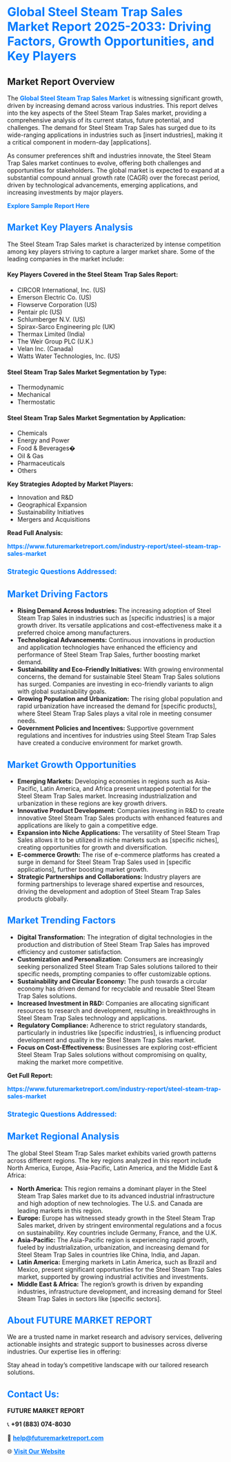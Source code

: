 <h1 style="color: #007BFF;">Global Steel Steam Trap Sales Market Report 2025-2033: Driving Factors, Growth Opportunities, and Key Players</h1>

<section id="overview">
<h2>Market Report Overview</h2>
<p>The <a href="https://www.futuremarketreport.com/industry-report/steel-steam-trap-sales-market" style="color: #007BFF; text-decoration: none;"><strong>Global Steel Steam Trap Sales Market</strong></a> is witnessing significant growth, driven by increasing demand across various industries. This report delves into the key aspects of the Steel Steam Trap Sales market, providing a comprehensive analysis of its current status, future potential, and challenges. The demand for Steel Steam Trap Sales has surged due to its wide-ranging applications in industries such as [insert industries], making it a critical component in modern-day [applications].</p>
<p>As consumer preferences shift and industries innovate, the Steel Steam Trap Sales market continues to evolve, offering both challenges and opportunities for stakeholders. The global market is expected to expand at a substantial compound annual growth rate (CAGR) over the forecast period, driven by technological advancements, emerging applications, and increasing investments by major players.</p>
</section>

<section id="overview">
<p><a href="https://www.futuremarketreport.com/request-sample/reportId=105095" style="color: #007BFF; text-decoration: none;"><strong>Explore Sample Report Here</strong></a></p>
</section>

<section id="key-players">
<h2 style="color: #007BFF;">Market Key Players Analysis</h2>
<p>The Steel Steam Trap Sales market is characterized by intense competition among key players striving to capture a larger market share. Some of the leading companies in the market include:</p>
<h4>Key Players Covered in the Steel Steam Trap Sales Report:</h4>
<ul><li>CIRCOR International, Inc. (US)</li><li>Emerson Electric Co. (US)</li><li>Flowserve Corporation (US)</li><li>Pentair plc (US)</li><li>Schlumberger N.V. (US)</li><li>Spirax-Sarco Engineering plc (UK)</li><li>Thermax Limited (India)</li><li>The Weir Group PLC (U.K.)</li><li>Velan Inc. (Canada)</li><li>Watts Water Technologies, Inc. (US)</li></ul>
<h4>Steel Steam Trap Sales Market Segmentation by Type:</h4>
<ul><li>Thermodynamic</li><li>Mechanical</li><li>Thermostatic</li></ul>

<h4>Steel Steam Trap Sales Market Segmentation by Application:</h4>
<ul><li>Chemicals</li><li>Energy and Power</li><li>Food &amp; Beverages�</li><li>Oil &amp; Gas</li><li>Pharmaceuticals</li><li>Others</li></ul>
<p><strong>Key Strategies Adopted by Market Players:</strong></p>
<ul>
<li>Innovation and R&D</li>
<li>Geographical Expansion</li>
<li>Sustainability Initiatives</li>
<li>Mergers and Acquisitions</li>
</ul>
</section>

<section>
<p><strong>Read Full Analysis: </strong></p><a href="https://www.futuremarketreport.com/industry-report/steel-steam-trap-sales-market" style="color: #007BFF; text-decoration: none;"><strong>https://www.futuremarketreport.com/industry-report/steel-steam-trap-sales-market</strong></a>
<h3 style="color: #007BFF;">Strategic Questions Addressed:</h3>
</section>

<section id="driving-factors">
<h2 style="color: #007BFF;">Market Driving Factors</h2>
<ul>
<li><strong>Rising Demand Across Industries:</strong> The increasing adoption of Steel Steam Trap Sales in industries such as [specific industries] is a major growth driver. Its versatile applications and cost-effectiveness make it a preferred choice among manufacturers.</li>
<li><strong>Technological Advancements:</strong> Continuous innovations in production and application technologies have enhanced the efficiency and performance of Steel Steam Trap Sales, further boosting market demand.</li>
<li><strong>Sustainability and Eco-Friendly Initiatives:</strong> With growing environmental concerns, the demand for sustainable Steel Steam Trap Sales solutions has surged. Companies are investing in eco-friendly variants to align with global sustainability goals.</li>
<li><strong>Growing Population and Urbanization:</strong> The rising global population and rapid urbanization have increased the demand for [specific products], where Steel Steam Trap Sales plays a vital role in meeting consumer needs.</li>
<li><strong>Government Policies and Incentives:</strong> Supportive government regulations and incentives for industries using Steel Steam Trap Sales have created a conducive environment for market growth.</li>
</ul>
</section>

<section id="growth-opportunities">
<h2 style="color: #007BFF;">Market Growth Opportunities</h2>
<ul>
<li><strong>Emerging Markets:</strong> Developing economies in regions such as Asia-Pacific, Latin America, and Africa present untapped potential for the Steel Steam Trap Sales market. Increasing industrialization and urbanization in these regions are key growth drivers.</li>
<li><strong>Innovative Product Development:</strong> Companies investing in R&D to create innovative Steel Steam Trap Sales products with enhanced features and applications are likely to gain a competitive edge.</li>
<li><strong>Expansion into Niche Applications:</strong> The versatility of Steel Steam Trap Sales allows it to be utilized in niche markets such as [specific niches], creating opportunities for growth and diversification.</li>
<li><strong>E-commerce Growth:</strong> The rise of e-commerce platforms has created a surge in demand for Steel Steam Trap Sales used in [specific applications], further boosting market growth.</li>
<li><strong>Strategic Partnerships and Collaborations:</strong> Industry players are forming partnerships to leverage shared expertise and resources, driving the development and adoption of Steel Steam Trap Sales products globally.</li>
</ul>
</section>

<section id="trending-factors">
<h2 style="color: #007BFF;">Market Trending Factors</h2>
<ul>
<li><strong>Digital Transformation:</strong> The integration of digital technologies in the production and distribution of Steel Steam Trap Sales has improved efficiency and customer satisfaction.</li>
<li><strong>Customization and Personalization:</strong> Consumers are increasingly seeking personalized Steel Steam Trap Sales solutions tailored to their specific needs, prompting companies to offer customizable options.</li>
<li><strong>Sustainability and Circular Economy:</strong> The push towards a circular economy has driven demand for recyclable and reusable Steel Steam Trap Sales solutions.</li>
<li><strong>Increased Investment in R&D:</strong> Companies are allocating significant resources to research and development, resulting in breakthroughs in Steel Steam Trap Sales technology and applications.</li>
<li><strong>Regulatory Compliance:</strong> Adherence to strict regulatory standards, particularly in industries like [specific industries], is influencing product development and quality in the Steel Steam Trap Sales market.</li>
<li><strong>Focus on Cost-Effectiveness:</strong> Businesses are exploring cost-efficient Steel Steam Trap Sales solutions without compromising on quality, making the market more competitive.</li>
</ul>
</section>

<section>
<p><strong>Get Full Report: </strong></p><a href="https://www.futuremarketreport.com/industry-report/steel-steam-trap-sales-market" style="color: #007BFF; text-decoration: none;"><strong>https://www.futuremarketreport.com/industry-report/steel-steam-trap-sales-market</strong></a>
<h3 style="color: #007BFF;">Strategic Questions Addressed:</h3>
</section>


<section id="regional-analysis">
<h2 style="color: #007BFF;">Market Regional Analysis</h2>
<p>The global Steel Steam Trap Sales market exhibits varied growth patterns across different regions. The key regions analyzed in this report include North America, Europe, Asia-Pacific, Latin America, and the Middle East & Africa:</p>
<ul>
<li><strong>North America:</strong> This region remains a dominant player in the Steel Steam Trap Sales market due to its advanced industrial infrastructure and high adoption of new technologies. The U.S. and Canada are leading markets in this region.</li>
<li><strong>Europe:</strong> Europe has witnessed steady growth in the Steel Steam Trap Sales market, driven by stringent environmental regulations and a focus on sustainability. Key countries include Germany, France, and the U.K.</li>
<li><strong>Asia-Pacific:</strong> The Asia-Pacific region is experiencing rapid growth, fueled by industrialization, urbanization, and increasing demand for Steel Steam Trap Sales in countries like China, India, and Japan.</li>
<li><strong>Latin America:</strong> Emerging markets in Latin America, such as Brazil and Mexico, present significant opportunities for the Steel Steam Trap Sales market, supported by growing industrial activities and investments.</li>
<li><strong>Middle East & Africa:</strong> The region’s growth is driven by expanding industries, infrastructure development, and increasing demand for Steel Steam Trap Sales in sectors like [specific sectors].</li>
</ul>
</section>

<footer>
<h2 style="color: #007BFF;">About FUTURE MARKET REPORT</h2>
<p>We are a trusted name in market research and advisory services, delivering actionable insights and strategic support to businesses across diverse industries. Our expertise lies in offering:</p>

<p>Stay ahead in today’s competitive landscape with our tailored research solutions.</p>

<h2 style="color: #007BFF;">Contact Us:</h2>
<p><strong>FUTURE MARKET REPORT</strong></p>
<p>📞 <strong>+91 (883) 074-8030</strong></p>
<p>📧 <strong><a href="mailto:help@futuremarketreport.com" style="color: #007BFF;">help@futuremarketreport.com</a></strong></p>
<p>🌐 <strong><a href="https://www.futuremarketreport.com/" style="color: #007BFF;">Visit Our Website</a></strong></p>
</footer>